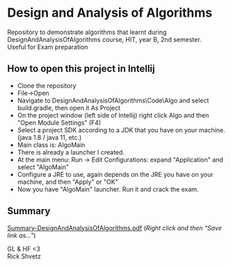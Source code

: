 # Design and Analysis of Algorithms
Repository to demonstrate algorithms that learnt during DesignAndAnalysisOfAlgorithms course, HIT, year B, 2nd semester.  
Useful for Exam preparation

## How to open this project in Intellij
* Clone the repository
* File->Open
* Navigate to DesignAndAnalysisOfAlgorithms\Code\Algo and select build.gradle, then open it As Project
* On the project window (left side of Intellij) right click Algo and then "Open Module Settings" (F4)
* Select a project SDK according to a JDK that you have on your machine. (java 1.8 / java 11, etc.)
* Main class is: AlgoMain
* There is already a launcher I created. 
* At the main menu: Run -> Edit Configurations: expand "Application" and select "AlgoMain"
* Configure a JRE to use, again depends on the JRE you have on your machine, and then "Apply" or "OK"
* Now you have "AlgoMain" launcher. Run it and crack the exam. 

## Summary
[Summary-DesignAndAnalysisOfAlgorithms.pdf](https://github.com/haimadrian/DesignAndAnalysisOfAlgorithms/raw/master/Summary-DesignAndAnalysisOfAlgorithms.pdf) (_Right click and then "Save link as..."_)


GL & HF <3  
Rick Shvetz
